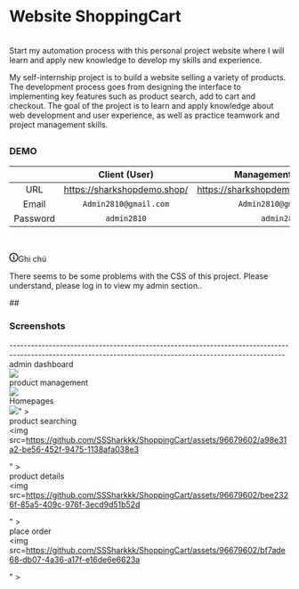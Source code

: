 
<h1>Website ShoppingCart</h1>
<br>
Start my automation process with this personal project website where I will learn and apply new knowledge to develop my skills and experience.

<br>

My self-internship project is to build a website selling a variety of products. The development process goes from designing the interface to implementing key features such as product search, add to cart and checkout. The goal of the project is to learn and apply knowledge about web development and user experience, as well as practice teamwork and project management skills.




## <h3>DEMO</h3>

<table>
<thead>
<tr>
<th align="center"></th>
<th align="center">Client (User)</th>
<th align="center">Management (Admin)</th>
</tr>
</thead>
<tbody>
<tr>
<td align="center">URL</td>
<td align="center"><a href="https://sharkshopdemo.shop/" rel="nofollow">https://sharkshopdemo.shop/</a></td>
<td align="center"><a href="https://sharkshopdemo.shop/dashboard" rel="nofollow">https://sharkshopdemo.shop/dashboard</a></td>
</tr>
<tr>
<td align="center">Email</td>
<td align="center"><code>Admin2810@gmail.com</code></td>
<td align="center"><code>Admin2810@gmail.com</code></td>
</tr>
<tr>
<td align="center">Password</td>
<td align="center"><code>admin2810</code></td>
<td align="center"><code>admin2810</code></td>
</tr>
</tbody>
</table>

 <br>
<div class="markdown-alert markdown-alert-note" dir="auto"><p class="markdown-alert-title" dir="auto"><svg class="octicon octicon-info mr-2" viewBox="0 0 16 16" version="1.1" width="16" height="16" aria-hidden="true"><path d="M0 8a8 8 0 1 1 16 0A8 8 0 0 1 0 8Zm8-6.5a6.5 6.5 0 1 0 0 13 6.5 6.5 0 0 0 0-13ZM6.5 7.75A.75.75 0 0 1 7.25 7h1a.75.75 0 0 1 .75.75v2.75h.25a.75.75 0 0 1 0 1.5h-2a.75.75 0 0 1 0-1.5h.25v-2h-.25a.75.75 0 0 1-.75-.75ZM8 6a1 1 0 1 1 0-2 1 1 0 0 1 0 2Z"></path></svg><font style="vertical-align: inherit;"><font style="vertical-align: inherit;">Ghi chú</font></font></p><p dir="auto"><font style="vertical-align: inherit;"><font style="vertical-align: inherit;">There seems to be some problems with the CSS of this project. Please understand, please log in to view my admin section..</font></font></p>
</div>
 
## <h3>Screenshots</h3>
-----------------------------------------------------------------------------------------------------------------------------------------------------------
<br>
admin dashboard
<br>
<img src=https://github.com/SSSharkkk/ShoppingCart/assets/96679602/d3fca1be-f9e3-4ff8-860e-57c6fcafbd15" >
<br>
product management
<br>
<img src=https://github.com/SSSharkkk/ShoppingCart/assets/96679602/1527d6b2-ee15-478a-a434-cd1068f1119e
" >
<br>
Homepages
<br>
<img src=https://github.com/SSSharkkk/ShoppingCart/assets/96679602/d57ab58a-27c6-4b01-a382-0686eacd1ea7

" >
<br>
product searching
<br>
<img src=https://github.com/SSSharkkk/ShoppingCart/assets/96679602/a98e31a2-be56-452f-9475-1138afa038e3

" >
<br>
product details
<br>
<img src=https://github.com/SSSharkkk/ShoppingCart/assets/96679602/bee2326f-85a5-409c-976f-3ecd9d51b52d

" >
<br>
place order
<br>
<img src=https://github.com/SSSharkkk/ShoppingCart/assets/96679602/bf7ade68-db07-4a36-a17f-e16de6e6623a

" >
<br>


